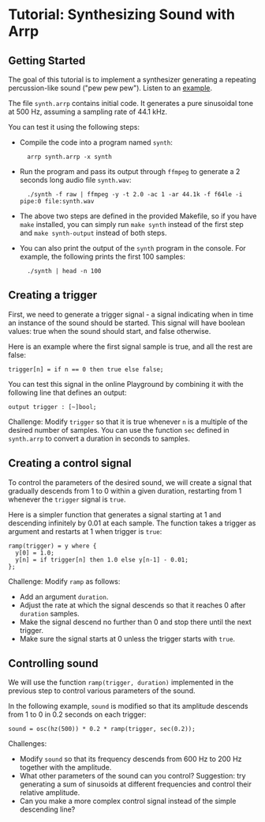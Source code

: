 # Tutorial: Synthesizing Sound with Arrp

## Getting Started

The goal of this tutorial is to implement a synthesizer generating a repeating percussion-like sound ("pew pew pew").
Listen to an [example](synth-solution.wav).

The file `synth.arrp` contains initial code. It generates a pure sinusoidal tone at 500 Hz, assuming a sampling rate of 44.1 kHz.

You can test it using the following steps:

- Compile the code into a program named `synth`:

        arrp synth.arrp -x synth

- Run the program and pass its output through `ffmpeg` to generate a 2 seconds long audio file `synth.wav`:

        ./synth -f raw | ffmpeg -y -t 2.0 -ac 1 -ar 44.1k -f f64le -i pipe:0 file:synth.wav

- The above two steps are defined in the provided Makefile, so if you have `make` installed, you can simply run `make synth` instead of the first step and `make synth-output` instead of both steps.

- You can also print the output of the `synth` program in the console. For example, the following prints the first 100 samples:

        ./synth | head -n 100


## Creating a trigger

First, we need to generate a trigger signal - a signal indicating when in time an instance of the sound should be started. This signal will have boolean values: true when the sound should start, and false otherwise.

Here is an example where the first signal sample is true, and all the rest are false:

    trigger[n] = if n == 0 then true else false;

You can test this signal in the online Playground by combining it with the following line that defines an output:

    output trigger : [~]bool;

Challenge: Modify `trigger` so that it is true whenever `n` is a multiple of the desired number of samples. You can use the function `sec` defined in `synth.arrp` to convert a duration in seconds to samples.

## Creating a control signal

To control the parameters of the desired sound, we will create a signal that gradually descends from 1 to 0 within a given duration, restarting from 1 whenever the `trigger` signal is `true`.

Here is a simpler function that generates a signal starting at 1 and descending infinitely by 0.01 at each sample. The function takes a trigger as argument and restarts at 1 when trigger is `true`:

    ramp(trigger) = y where {
      y[0] = 1.0;
      y[n] = if trigger[n] then 1.0 else y[n-1] - 0.01;
    };

Challenge: Modify `ramp` as follows:

- Add an argument `duration`.
- Adjust the rate at which the signal descends so that it reaches 0 after `duration` samples.
- Make the signal descend no further than 0 and stop there until the next trigger.
- Make sure the signal starts at 0 unless the trigger starts with `true`.


## Controlling sound

We will use the function `ramp(trigger, duration)` implemented in the previous step to control various parameters of the sound.

In the following example, `sound` is modified so that its amplitude descends from 1 to 0 in 0.2 seconds on each trigger:

    sound = osc(hz(500)) * 0.2 * ramp(trigger, sec(0.2));

Challenges:

- Modify `sound` so that its frequency descends from 600 Hz to 200 Hz together with the amplitude.
- What other parameters of the sound can you control? Suggestion: try generating a sum of sinusoids at different frequencies and control their relative amplitude.
- Can you make a more complex control signal instead of the simple descending line?

